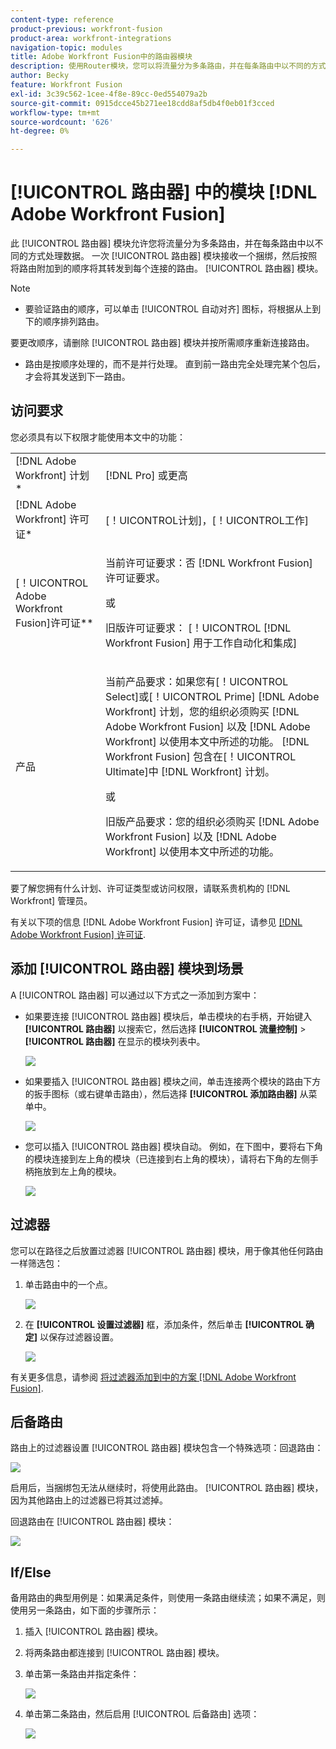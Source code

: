 ```yaml
---
content-type: reference
product-previous: workfront-fusion
product-area: workfront-integrations
navigation-topic: modules
title: Adobe Workfront Fusion中的路由器模块
description: 使用Router模块，您可以将流量分为多条路由，并在每条路由中以不同的方式处理数据。 路由器模块收到捆绑包后，会按照将路由连接到路由器模块的顺序将其转发到每个连接的路由。
author: Becky
feature: Workfront Fusion
exl-id: 3c39c562-1cee-4f8e-89cc-0ed554079a2b
source-git-commit: 0915dcce45b271ee18cdd8af5db4f0eb01f3cced
workflow-type: tm+mt
source-wordcount: '626'
ht-degree: 0%

---
```


# [!UICONTROL 路由器] 中的模块 [!DNL Adobe Workfront Fusion]

此 [!UICONTROL 路由器] 模块允许您将流量分为多条路由，并在每条路由中以不同的方式处理数据。 一次 [!UICONTROL 路由器] 模块接收一个捆绑，然后按照将路由附加到的顺序将其转发到每个连接的路由。 [!UICONTROL 路由器] 模块。

>[!NOTE]
>
>* 要验证路由的顺序，可以单击 [!UICONTROL 自动对齐] 图标，将根据从上到下的顺序排列路由。
>
>  要更改顺序，请删除 [!UICONTROL 路由器] 模块并按所需顺序重新连接路由。
>
>* 路由是按顺序处理的，而不是并行处理。 直到前一路由完全处理完某个包后，才会将其发送到下一路由。
>



## 访问要求

您必须具有以下权限才能使用本文中的功能：

<table style="table-layout:auto">
 <col> 
 <col> 
 <tbody> 
  <tr> 
    <td role="rowheader">[!DNL Adobe Workfront] 计划*</td> 
   <td> <p>[!DNL Pro] 或更高</p> </td> 
  </tr> 
  <tr data-mc-conditions=""> 
   <td role="rowheader">[!DNL Adobe Workfront] 许可证*</td> 
   <td> <p>[！UICONTROL计划]，[！UICONTROL工作]</p> </td> 
  </tr> 
  <tr> 
   <td role="rowheader">[！UICONTROL Adobe Workfront Fusion]许可证**</td> 
   <td>
   <p>当前许可证要求：否 [!DNL Workfront Fusion] 许可证要求。</p>
   <p>或</p>
   <p>旧版许可证要求： [！UICONTROL [!DNL Workfront Fusion] 用于工作自动化和集成] </p>
   </td> 
  </tr> 
  <tr> 
   <td role="rowheader">产品</td> 
   <td>
   <p>当前产品要求：如果您有[！UICONTROL Select]或[！UICONTROL Prime] [!DNL Adobe Workfront] 计划，您的组织必须购买 [!DNL Adobe Workfront Fusion] 以及 [!DNL Adobe Workfront] 以使用本文中所述的功能。 [!DNL Workfront Fusion] 包含在[！UICONTROL Ultimate]中 [!DNL Workfront] 计划。</p>
   <p>或</p>
   <p>旧版产品要求：您的组织必须购买 [!DNL Adobe Workfront Fusion] 以及 [!DNL Adobe Workfront] 以使用本文中所述的功能。</p>
   </td> 
  </tr> 
 </tbody> 
</table>

要了解您拥有什么计划、许可证类型或访问权限，请联系贵机构的 [!DNL Workfront] 管理员。

有关以下项的信息 [!DNL Adobe Workfront Fusion] 许可证，请参见 [[!DNL Adobe Workfront Fusion] 许可证](../../workfront-fusion/get-started/license-automation-vs-integration.md).

## 添加 [!UICONTROL 路由器] 模块到场景

A [!UICONTROL 路由器] 可以通过以下方式之一添加到方案中：

* 如果要连接 [!UICONTROL 路由器] 模块后，单击模块的右手柄，开始键入 **[!UICONTROL 路由器]** 以搜索它，然后选择 **[!UICONTROL 流量控制]** > **[!UICONTROL 路由器]** 在显示的模块列表中。

  ![](assets/connect-the-router-350x108.png)

* 如果要插入 [!UICONTROL 路由器] 模块之间，单击连接两个模块的路由下方的扳手图标（或右键单击路由），然后选择 **[!UICONTROL 添加路由器]** 从菜单中。

  ![](assets/insert-router-350x191.png)

* 您可以插入 [!UICONTROL 路由器] 模块自动。 例如，在下图中，要将右下角的模块连接到左上角的模块（已连接到右上角的模块），请将右下角的左侧手柄拖放到左上角的模块。

  ![](assets/insert-router-automatically-350x379.png)

## 过滤器

您可以在路径之后放置过滤器 [!UICONTROL 路由器] 模块，用于像其他任何路由一样筛选包：

1. 单击路由中的一个点。

   ![](assets/router-click-a-dot-in-route-350x339.png)

1. 在 **[!UICONTROL 设置过滤器]** 框，添加条件，然后单击 **[!UICONTROL 确定]** 以保存过滤器设置。

   ![](assets/set-up-a-filter-2-350x242.png)

有关更多信息，请参阅 [将过滤器添加到中的方案 [!DNL Adobe Workfront Fusion]](../../workfront-fusion/scenarios/add-a-filter-to-a-scenario.md).

## 后备路由

路由上的过滤器设置 [!UICONTROL 路由器] 模块包含一个特殊选项：回退路由：

![](assets/fallback-route-350x260.png)

启用后，当捆绑包无法从继续时，将使用此路由。 [!UICONTROL 路由器] 模块，因为其他路由上的过滤器已将其过滤掉。

回退路由在 [!UICONTROL 路由器] 模块：

![](assets/arrow-sign-in-router-module-350x361.png)

## If/Else

备用路由的典型用例是：如果满足条件，则使用一条路由继续流；如果不满足，则使用另一条路由，如下面的步骤所示：

1. 插入 [!UICONTROL 路由器] 模块。
1. 将两条路由都连接到 [!UICONTROL 路由器] 模块。
1. 单击第一条路由并指定条件：

   ![](assets/set-up-a-filter-2-350x242.png)

1. 单击第二条路由，然后启用 [!UICONTROL 后备路由] 选项：

   ![](assets/enable-fallback-route-option-350x238.png)
